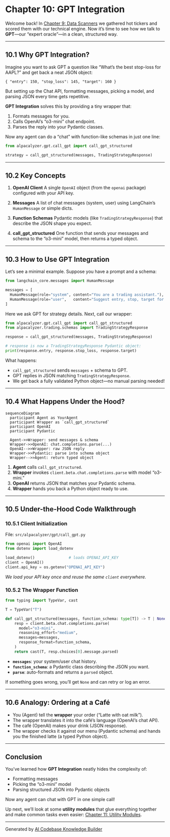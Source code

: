 # Chapter 10: GPT Integration

Welcome back! In [Chapter 9: Data Scanners](09_data_scanners_.md) we gathered hot tickers and scored them with our technical engine. Now it’s time to see how we talk to **GPT**—our “expert oracle”—in a clean, structured way.

---

## 10.1 Why GPT Integration?

Imagine you want to ask GPT a question like “What’s the best stop-loss for AAPL?” and get back a neat JSON object:

`{ "entry": 150, "stop_loss": 145, "target": 160 }`

But setting up the Chat API, formatting messages, picking a model, and parsing JSON every time gets repetitive.

**GPT Integration** solves this by providing a tiny wrapper that:

1. Formats messages for you.
2. Calls OpenAI’s “o3-mini” chat endpoint.
3. Parses the reply into your Pydantic classes.

Now any agent can do a “chat” with function-like schemas in just one line:

```python
from alpacalyzer.gpt.call_gpt import call_gpt_structured

strategy = call_gpt_structured(messages, TradingStrategyResponse)
```

---

## 10.2 Key Concepts

1. **OpenAI Client**
   A single `OpenAI` object (from the `openai` package) configured with your API key.

2. **Messages**
   A list of chat messages (system, user) using LangChain’s `HumanMessage` or simple dicts.

3. **Function Schemas**
   Pydantic models (like `TradingStrategyResponse`) that describe the JSON shape you expect.

4. **call_gpt_structured**
   One function that sends your messages and schema to the “o3-mini” model, then returns a typed object.

---

## 10.3 How to Use GPT Integration

Let’s see a minimal example. Suppose you have a prompt and a schema:

```python
from langchain_core.messages import HumanMessage

messages = [
  HumanMessage(role="system", content="You are a trading assistant."),
  HumanMessage(role="user",   content="Suggest entry, stop, target for AAPL.")
]
```

Here we ask GPT for strategy details. Next, call our wrapper:

```python
from alpacalyzer.gpt.call_gpt import call_gpt_structured
from alpacalyzer.trading.schemas import TradingStrategyResponse

response = call_gpt_structured(messages, TradingStrategyResponse)

# response is now a TradingStrategyResponse Pydantic object:
print(response.entry, response.stop_loss, response.target)
```

What happens:

- `call_gpt_structured` sends `messages` + schema to GPT.
- GPT replies in JSON matching `TradingStrategyResponse`.
- We get back a fully validated Python object—no manual parsing needed!

---

## 10.4 What Happens Under the Hood?

```mermaid
sequenceDiagram
  participant Agent as YourAgent
  participant Wrapper as `call_gpt_structured`
  participant OpenAI
  participant Pydantic

  Agent->>Wrapper: send messages & schema
  Wrapper->>OpenAI: chat.completions.parse(...)
  OpenAI-->>Wrapper: raw JSON reply
  Wrapper->>Pydantic: parse into schema object
  Wrapper-->>Agent: return typed object
```

1. **Agent** calls `call_gpt_structured`.
2. **Wrapper** invokes `client.beta.chat.completions.parse` with model “o3-mini.”
3. **OpenAI** returns JSON that matches your Pydantic schema.
4. **Wrapper** hands you back a Python object ready to use.

---

## 10.5 Under-the-Hood Code Walkthrough

### 10.5.1 Client Initialization

File: `src/alpacalyzer/gpt/call_gpt.py`

```python
from openai import OpenAI
from dotenv import load_dotenv

load_dotenv()               # loads OPENAI_API_KEY
client = OpenAI()
client.api_key = os.getenv("OPENAI_API_KEY")
```

_We load your API key once and reuse the same `client` everywhere._

### 10.5.2 The Wrapper Function

```python
from typing import TypeVar, cast

T = TypeVar("T")

def call_gpt_structured(messages, function_schema: type[T]) -> T | None:
    resp = client.beta.chat.completions.parse(
      model="o3-mini",
      reasoning_effort="medium",
      messages=messages,
      response_format=function_schema,
    )
    return cast(T, resp.choices[0].message.parsed)
```

- **`messages`**: your system/user chat history.
- **`function_schema`**: a Pydantic class describing the JSON you want.
- **`parse`**: auto-formats and returns a `parsed` object.

If something goes wrong, you’ll get `None` and can retry or log an error.

---

## 10.6 Analogy: Ordering at a Café

- You (Agent) tell the **wrapper** your order (“Latte with oat milk”).
- The wrapper translates it into the café’s language (OpenAI’s chat API).
- The café (OpenAI) makes your drink (JSON response).
- The wrapper checks it against our menu (Pydantic schema) and hands you the finished latte (a typed Python object).

---

## Conclusion

You’ve learned how **GPT Integration** neatly hides the complexity of:

- Formatting messages
- Picking the “o3-mini” model
- Parsing structured JSON into Pydantic objects

Now any agent can chat with GPT in one simple call!

Up next, we’ll look at some **utility modules** that glue everything together and make common tasks even easier: [Chapter 11: Utility Modules](11_utility_modules_.md).

---

Generated by [AI Codebase Knowledge Builder](https://github.com/The-Pocket/Tutorial-Codebase-Knowledge)
